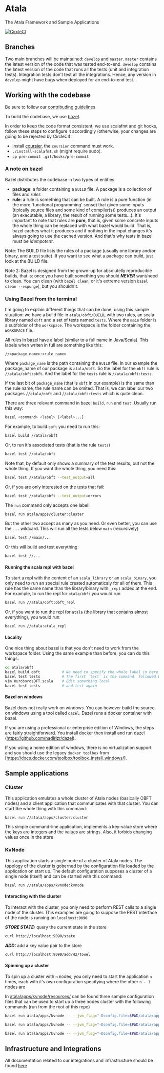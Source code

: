 # Atala
The Atala Framework and Sample Applications

[![CircleCI](https://circleci.com/gh/input-output-hk/cardano-enterprise/tree/develop.svg?style=svg&circle-token=1a9dcf544cec8cb581fa377d8524d2854cfb10e9)](https://circleci.com/gh/input-output-hk/cardano-enterprise/tree/develop)

## Branches

Two main branches will be maintained: `develop` and `master`. `master` contains the latest version of the code that was tested end-to-end. `develop` contains the latest version of the code that runs all the tests (unit and integration tests). Integration tests don't test all the integrations. Hence, any version in `develop` might have bugs when deployed for an end-to-end test.


## Working with the codebase

Be sure to follow our [contribuding guidelines](/CONTRIBUTING.md).

To build the codebase, we use [bazel](https://bazel.build/).

In order to keep the code format consistent, we use scalafmt and git hooks, follow these steps to configure it accordingly (otherwise, your changes are going to be rejected by CircleCI):
- Install [coursier](https://github.com/coursier/coursier#command-line), the `coursier` command must work.
- `./install-scalafmt.sh` (might require sudo).
- `cp pre-commit .git/hooks/pre-commit`

### A note on bazel

Bazel distributes the codebase in two types of entities:
 - **package**: a folder containing a `BUILD` file. A package is a collection of files and *rules*
 - **rule**: a rule is something that can be built. A rule is a pure function (in the more 'functional programming' sense) that given some inputs (tipically source files and some kind of compiler(s)) produces an output (an executable, a library, the result of running some tests...). It's important to note that rules are **pure**, that is, given some concrete inputs the whole thing can be replaced with what bazel would build. That is, bazel caches what it produces and if nothing in the input changes it's always going to use the cached version. And that's why tests in bazel must be _idempotent_.

Note: The BUILD file lists the rules of a package (usually one library and/or binary, and a test suite). If you want to see what a package can build, just look at the BUILD file.

Note 2: Bazel is designed from the grown-up for absolutelly reproducible builds, that is: once you have built something you should **_NEVER_** want/need to clean. You can clean (with `bazel clean`, or it's extreme version `bazel clean --expunge`), but you shouldn't.

### Using Bazel from the terminal

I'm going to explain different things that can be done, using this sample situation: we have a build file in `atala/obft/BUILD`, with two rules, an scala library named `obft` and a set of tests named `tests`. Where the `main` folder is a subfolder of the `workspace`. The workspace is the folder containing the `WORKSPACE` file.

All rules in bazel have a label (similar to a full name in Java/Scala). This labels when writen in full are something like this:

```
//<package_name>:<rule_name>
```

Where `package_name` is the path containing the `BUILD` file. In our example the package_name of our package is `atala/obft`. So the label for the `obft` rule is `//atala/obft:obft`. And the label for the `tests` rule is `//atala/obft:tests`.

If the last bit of `package_name` (that is `obft` in our example) is the same than the rule name, the rule name can be omited. That is, we can label our two packages `//atala/obft` and `//atala/obft:tests` which is quite clean.

There are three relevant command in bazel `build`, `run` and `test`. Usually run this way:

```bash
bazel <command> <label> [<label>...]
```

For example, to build `obft` you need to run this:

```bash
bazel build //atala/obft
```

Or, to run it's associated tests (that is the rule `tests`)

```bash
bazel test //atala/obft
```

Note that, by default only shows a summary of the test results, but not the whole thing. If you want the whole thing, you need this:

```bash
bazel test //atala/obft --test_output=all
```

Or, if you are only interested on the tests that fail:

```bash
bazel test //atala/obft --test_output=errors
```

The `run` command only accepts one label:

```bash
bazel run atala/apps/cluster:cluster
```

But the other two accept as many as you need. Or even better, you can use the `...` wildcard. This will run all the tests below `main` (recursively):

```bash
bazel test //main/...
```

Or this will build and test everything:

```bash
bazel test //...
```

#### Running the scala repl with bazel

To start a repl with the content of an `scala_library` or an `scala_binary`, you only need to run an special rule created automaticaly for all of them. This rule has the same name than the library/binary with `_repl` added at the end. For example, to run the repl for `atala/obft` you would run:

```bash
bazel run //atala/obft:obft_repl
```

Or, if you want to run the repl for `atala` (the library that contains almost everything), you would run:

```bash
bazel run //atala:atala_repl
```

#### Locality

One nice thing about bazel is that you don't need to work from the workspace folder. Using the same example than before, you can do this things:

```bash
cd atala/obft
bazel build obft          # No need to specify the whole label in here
bazel test tests          # The first `test` is the command, followed by the rule name `tests`
vim OuroborosBFT.scala    # Edit something local
bazel test tests          # and test again
```

#### Bazel on windows

Bazel does not really work on windows. You can however build the source on windows using a tool called `dazel`.
Dazel runs a docker container with bazel.

If you are using a professional or enterprise edition of Windows, the steps are fairly straightforward. You install
docker then install and run dazel (https://github.com/nadirizr/dazel).

If you using a home edition of windows, there is no virtualization support and you should use the legacy `docker toolbox`
from [https://docs.docker.com/toolbox/toolbox_install_windows/].

## Sample applications

### Cluster

This application emulates a whole cluster of Atala nodes (basically OBFT nodes) and a client application that communicates with that cluster. You can start the whole thing with this command:

```bash
bazel run //atala/apps/cluster:cluster
```

This simple command-line application, implements a key-value store where the keys are integers and the values are strings. Also, it forbids changing values once in the store

### KvNode

This application starts a single node of a cluster of Atala nodes. The topology of the cluster is goberned by the configuration file loaded by the application on start up. The default configuration supposes a cluster of a single node (itself) and can be started with this command:

```bash
bazel run //atala/apps/kvnode:kvnode
```

#### Interacting with the cluster

To interact with the cluster, you only need to perform REST calls to a single node of the cluster. This examples are going to suppose the REST interface of the node is running on `localhost:9090`

***STORE STATE:*** query the current state in the store

```bash
curl http://localhost:9090/state
```

***ADD:*** add a key value pair to the store

```bash
curl http://localhost:9090/add/42/towel
```

#### Spinning up a cluster

To spin up a cluster with `n` nodes, you only need to start the application `n` times, each with it's own configuration specifying where the other `n - 1` nodes are

In [atala/apps/kvnode/resources/](atala/apps/kvnode/resources/) can be found three sample configuration files that can be used to start up a three nodes cluster with the following commands (run from the root of this repo)

```bash
bazel run atala/apps/kvnode -- --jvm_flag="-Dconfig.file=$PWD/atala/apps/kvnode/resources/applicationC3A.conf"
```

```bash
bazel run atala/apps/kvnode -- --jvm_flag="-Dconfig.file=$PWD/atala/apps/kvnode/resources/applicationC3B.conf"
```

```bash
bazel run atala/apps/kvnode -- --jvm_flag="-Dconfig.file=$PWD/atala/apps/kvnode/resources/applicationC3C.conf"
```

## Infrastructure and Integrations

All documentation related to our integrations and infrastructure should be found [here](https://input-output.atlassian.net/wiki/spaces/CE/pages/606371843/Code+and+Infrastructure+Setup)
